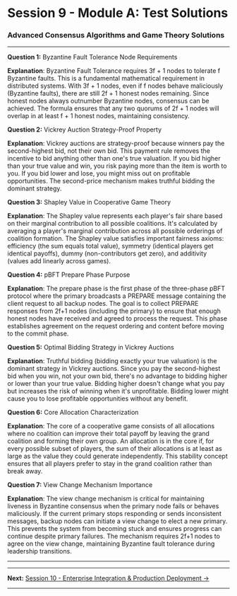 # Session 9 - Module A: Test Solutions

### Advanced Consensus Algorithms and Game Theory Solutions

---

**Question 1:** Byzantine Fault Tolerance Node Requirements  

**Explanation**: Byzantine Fault Tolerance requires 3f + 1 nodes to tolerate f Byzantine faults. This is a fundamental mathematical requirement in distributed systems. With 3f + 1 nodes, even if f nodes behave maliciously (Byzantine faults), there are still 2f + 1 honest nodes remaining. Since honest nodes always outnumber Byzantine nodes, consensus can be achieved. The formula ensures that any two quorums of 2f + 1 nodes will overlap in at least f + 1 honest nodes, maintaining consistency.

**Question 2:** Vickrey Auction Strategy-Proof Property  

**Explanation**: Vickrey auctions are strategy-proof because winners pay the second-highest bid, not their own bid. This payment rule removes the incentive to bid anything other than one's true valuation. If you bid higher than your true value and win, you risk paying more than the item is worth to you. If you bid lower and lose, you might miss out on profitable opportunities. The second-price mechanism makes truthful bidding the dominant strategy.

**Question 3:** Shapley Value in Cooperative Game Theory  

**Explanation**: The Shapley value represents each player's fair share based on their marginal contribution to all possible coalitions. It's calculated by averaging a player's marginal contribution across all possible orderings of coalition formation. The Shapley value satisfies important fairness axioms: efficiency (the sum equals total value), symmetry (identical players get identical payoffs), dummy (non-contributors get zero), and additivity (values add linearly across games).

**Question 4:** pBFT Prepare Phase Purpose  

**Explanation**: The prepare phase is the first phase of the three-phase pBFT protocol where the primary broadcasts a PREPARE message containing the client request to all backup nodes. The goal is to collect PREPARE responses from 2f+1 nodes (including the primary) to ensure that enough honest nodes have received and agreed to process the request. This phase establishes agreement on the request ordering and content before moving to the commit phase.

**Question 5:** Optimal Bidding Strategy in Vickrey Auctions  

**Explanation**: Truthful bidding (bidding exactly your true valuation) is the dominant strategy in Vickrey auctions. Since you pay the second-highest bid when you win, not your own bid, there's no advantage to bidding higher or lower than your true value. Bidding higher doesn't change what you pay but increases the risk of winning when it's unprofitable. Bidding lower might cause you to lose profitable opportunities without any benefit.

**Question 6:** Core Allocation Characterization  

**Explanation**: The core of a cooperative game consists of all allocations where no coalition can improve their total payoff by leaving the grand coalition and forming their own group. An allocation is in the core if, for every possible subset of players, the sum of their allocations is at least as large as the value they could generate independently. This stability concept ensures that all players prefer to stay in the grand coalition rather than break away.

**Question 7:** View Change Mechanism Importance  

**Explanation**: The view change mechanism is critical for maintaining liveness in Byzantine consensus when the primary node fails or behaves maliciously. If the current primary stops responding or sends inconsistent messages, backup nodes can initiate a view change to elect a new primary. This prevents the system from becoming stuck and ensures progress can continue despite primary failures. The mechanism requires 2f+1 nodes to agree on the view change, maintaining Byzantine fault tolerance during leadership transitions.

---

---

**Next:** [Session 10 - Enterprise Integration & Production Deployment →](Session10_Enterprise_Integration_Production_Deployment.md)

---
